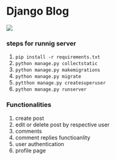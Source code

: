 # Django Blog
![](https://github.com/immodded/django-blog/blob/master/screenshots/home.PNG)
### steps for runnig server
1. ``` pip install -r requirements.txt ```
2. ``` python manage.py collectstatic ```
3. ``` python manage.py makemigrations ```
4. ``` python manage.py migrate ```
5. ``` pytthon manage.py createsuperuser ```
6. ``` python manage.py runserver ```


### Functionalities
1. create post
2. edit or delete post by respective user
3. comments
4. comment replies functioanlity
5. user authentication
6. profile page
